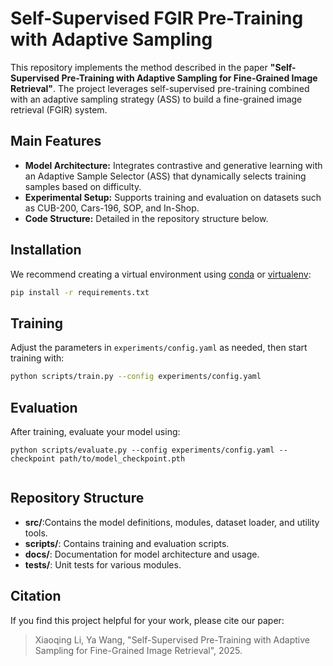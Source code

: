 # Self-Supervised FGIR Pre-Training with Adaptive Sampling

This repository implements the method described in the paper **"Self-Supervised Pre-Training with Adaptive Sampling for Fine-Grained Image Retrieval"**. The project leverages self-supervised pre-training combined with an adaptive sampling strategy (ASS) to build a fine-grained image retrieval (FGIR) system.

## Main Features
- **Model Architecture:** Integrates contrastive and generative learning with an Adaptive Sample Selector (ASS) that dynamically selects training samples based on difficulty.
- **Experimental Setup:** Supports training and evaluation on datasets such as CUB-200, Cars-196, SOP, and In-Shop.
- **Code Structure:** Detailed in the repository structure below.

## Installation

We recommend creating a virtual environment using [conda](https://docs.conda.io/) or [virtualenv](https://virtualenv.pypa.io/):

```bash
pip install -r requirements.txt
```

## Training

Adjust the parameters in `experiments/config.yaml` as needed, then start training with:

```bash
python scripts/train.py --config experiments/config.yaml
```

## Evaluation

After training, evaluate your model using:

```
python scripts/evaluate.py --config experiments/config.yaml --checkpoint path/to/model_checkpoint.pth


```

## Repository Structure

- **src/**:Contains the model definitions, modules, dataset loader, and utility tools.
- **scripts/**: Contains training and evaluation scripts.
- **docs/**: Documentation for model architecture and usage.
- **tests/**: Unit tests for various modules.

## Citation

If you find this project helpful for your work, please cite our paper:

> Xiaoqing Li, Ya Wang, "Self-Supervised Pre-Training with Adaptive Sampling for Fine-Grained Image Retrieval", 2025.

